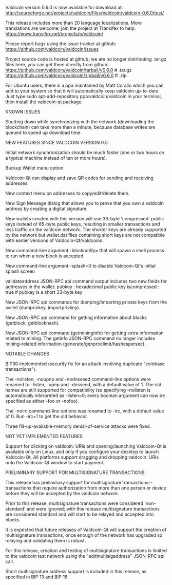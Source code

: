 Valdcoin version 0.6.0 is now available for download at:
http://sourceforge.net/projects/valdcoin/files/Valdcoin/valdcoin-0.6.0/test/

This release includes more than 20 language localizations.
More translations are welcome; join the
project at Transifex to help:
https://www.transifex.net/projects/p/valdcoin/

Please report bugs using the issue tracker at github:
https://github.com/valdcoin/valdcoin/issues

Project source code is hosted at github; we are no longer
distributing .tar.gz files here, you can get them
directly from github:
https://github.com/valdcoin/valdcoin/tarball/v0.6.0  # .tar.gz
https://github.com/valdcoin/valdcoin/zipball/v0.6.0  # .zip

For Ubuntu users, there is a ppa maintained by Matt Corallo which
you can add to your system so that it will automatically keep
valdcoin up-to-date.  Just type
sudo apt-add-repository ppa:valdcoin/valdcoin
in your terminal, then install the valdcoin-qt package.


KNOWN ISSUES

Shutting down while synchronizing with the network
(downloading the blockchain) can take more than a minute,
because database writes are queued to speed up download
time.


NEW FEATURES SINCE VALDCOIN VERSION 0.5

Initial network synchronization should be much faster
(one or two hours on a typical machine instead of ten or more
hours).

Backup Wallet menu option.

Valdcoin-Qt can display and save QR codes for sending
and receiving addresses.

New context menu on addresses to copy/edit/delete them.

New Sign Message dialog that allows you to prove that you
own a valdcoin address by creating a digital
signature.

New wallets created with this version will
use 33-byte 'compressed' public keys instead of
65-byte public keys, resulting in smaller
transactions and less traffic on the valdcoin
network. The shorter keys are already supported
by the network but wallet.dat files containing
short keys are not compatible with earlier
versions of Valdcoin-Qt/valdcoind.

New command-line argument -blocknotify=<command>
that will spawn a shell process to run <command> 
when a new block is accepted.

New command-line argument -splash=0 to disable
Valdcoin-Qt's initial splash screen

validateaddress JSON-RPC api command output includes
two new fields for addresses in the wallet:
pubkey : hexadecimal public key
iscompressed : true if pubkey is a short 33-byte key

New JSON-RPC api commands for dumping/importing
private keys from the wallet (dumprivkey, importprivkey).

New JSON-RPC api command for getting information about
blocks (getblock, getblockhash).

New JSON-RPC api command (getmininginfo) for getting
extra information related to mining. The getinfo
JSON-RPC command no longer includes mining-related
information (generate/genproclimit/hashespersec).



NOTABLE CHANGES

BIP30 implemented (security fix for an attack involving
duplicate "coinbase transactions").

The -nolisten, -noupnp and -nodnsseed command-line
options were renamed to -listen, -upnp and -dnsseed,
with a default value of 1. The old names are still
supported for compatibility (so specifying -nolisten
is automatically interpreted as -listen=0; every
boolean argument can now be specified as either
-foo or -nofoo).

The -noirc command-line options was renamed to
-irc, with a default value of 0. Run -irc=1 to
get the old behavior.

Three fill-up-available-memory denial-of-service
attacks were fixed.


NOT YET IMPLEMENTED FEATURES

Support for clicking on valdcoin: URIs and
opening/launching Valdcoin-Qt is available only on Linux,
and only if you configure your desktop to launch
Valdcoin-Qt. All platforms support dragging and dropping
valdcoin: URIs onto the Valdcoin-Qt window to start
payment.


PRELIMINARY SUPPORT FOR MULTISIGNATURE TRANSACTIONS

This release has preliminary support for multisignature
transactions-- transactions that require authorization
from more than one person or device before they
will be accepted by the valdcoin network.

Prior to this release, multisignature transactions
were considered 'non-standard' and were ignored;
with this release multisignature transactions are
considered standard and will start to be relayed
and accepted into blocks.

It is expected that future releases of Valdcoin-Qt
will support the creation of multisignature transactions,
once enough of the network has upgraded so relaying
and validating them is robust.

For this release, creation and testing of multisignature
transactions is limited to the valdcoin test network using
the "addmultisigaddress" JSON-RPC api call.

Short multisignature address support is included in this
release, as specified in BIP 13 and BIP 16.
